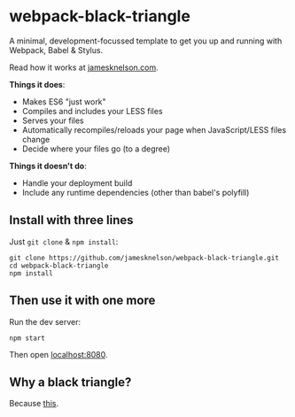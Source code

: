 # webpack-black-triangle

A minimal, development-focussed template to get you up and running with Webpack, Babel & Stylus.

Read how it works at [jamesknelson.com](http://jamesknelson.com/write-es2015-with-instant-feedback-using-webpack-dev-server-and-babel/).

**Things it does**:

- Makes ES6 "just work"
- Compiles and includes your LESS files
- Serves your files
- Automatically recompiles/reloads your page when JavaScript/LESS files change
- Decide where your files go (to a degree)

**Things it doesn't do**:

- Handle your deployment build
- Include any runtime dependencies (other than babel's polyfill)

## Install with three lines

Just `git clone` & `npm install`:

```
git clone https://github.com/jamesknelson/webpack-black-triangle.git
cd webpack-black-triangle
npm install
```

## Then use it with one more

Run the dev server:

```
npm start
```

Then open [localhost:8080](http://localhost:8080/).

## Why a black triangle?

Because [this](http://rampantgames.com/blog/?p=7745).
